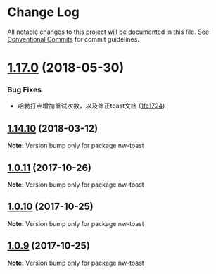 # Change Log

All notable changes to this project will be documented in this file.
See [Conventional Commits](https://conventionalcommits.org) for commit guidelines.

<a name="1.17.0"></a>
# [1.17.0](http://g.hz.netease.com:22222/winman-f2e/common-modules/compare/v1.16.1...v1.17.0) (2018-05-30)


### Bug Fixes

* 哈勃打点增加重试次数，以及修正toast文档 ([1fe1724](http://g.hz.netease.com:22222/winman-f2e/common-modules/commits/1fe1724))




<a name="1.14.10"></a>
## [1.14.10](http://g.hz.netease.com:22222/winman-f2e/common-modules/compare/v1.14.9...v1.14.10) (2018-03-12)




**Note:** Version bump only for package nw-toast

<a name="1.0.11"></a>
## [1.0.11](http://g.hz.netease.com:22222/winman-f2e/common-modules/compare/v1.0.10...v1.0.11) (2017-10-26)




**Note:** Version bump only for package nw-toast

<a name="1.0.10"></a>
## [1.0.10](http://g.hz.netease.com:22222/winman-f2e/common-modules/compare/v1.0.9...v1.0.10) (2017-10-25)




**Note:** Version bump only for package nw-toast

<a name="1.0.9"></a>
## [1.0.9](http://g.hz.netease.com:22222/winman-f2e/common-modules/compare/v1.0.8...v1.0.9) (2017-10-25)




**Note:** Version bump only for package nw-toast

